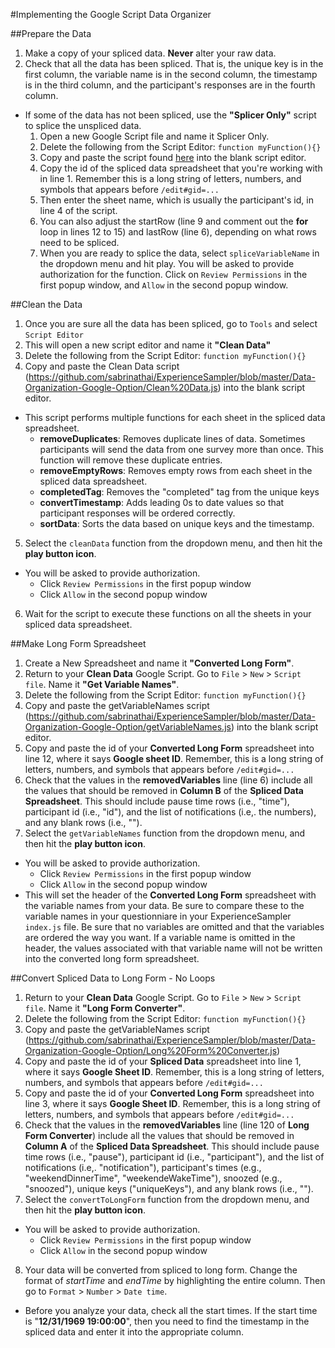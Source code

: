 #Implementing the Google Script Data Organizer

##Prepare the Data
1. Make a copy of your spliced data. **Never** alter your raw data. 
2. Check that all the data has been spliced. That is, the unique key is in the first column, the variable name is in the second column, 
the timestamp is in the third column, and the participant's responses are in the fourth column.
  * If some of the data has not been spliced, use the **"Splicer Only"** script to splice the unspliced data.
    1. Open a new Google Script file and name it Splicer Only.
    2. Delete the following from the Script Editor:  `function myFunction(){}`
    3. Copy and paste the script found [here](https://github.com/sabrinathai/ExperienceSampler/blob/master/Data-Organization-Google-Option/Splicer%20Only.js) 
    into the blank script editor. 
    4. Copy the id of the spliced data spreadsheet that you're working with in line 1. Remember this is a long string of letters, 
    numbers, and symbols that appears before `/edit#gid=...`
    5. Then enter the sheet name, which is usually the participant's id, in line 4 of the script. 
    6. You can also adjust the startRow (line 9 and comment out the **for** loop in lines 12 to 15) and lastRow (line 6), 
    depending on what rows need to be spliced. 
    7. When you are ready to splice the data, select `spliceVariableName` in the dropdown menu and hit play. You will be asked to provide
    authorization for the function. Click on `Review Permissions` in the first popup window, and `Allow` in the second popup window. 
 
##Clean the Data
1. Once you are sure all the data has been spliced, go to `Tools` and select `Script Editor`
2. This will open a new script editor and name it **"Clean Data"**
3. Delete the following from the Script Editor:  `function myFunction(){}`
4. Copy and paste the Clean Data script (https://github.com/sabrinathai/ExperienceSampler/blob/master/Data-Organization-Google-Option/Clean%20Data.js) 
into the blank script editor. 
  * This script performs multiple functions for each sheet in the spliced data spreadsheet. 
    * **removeDuplicates**: Removes duplicate lines of data. Sometimes participants will send the data from one survey more than once. 
    This function will remove these duplicate entries.
    * **removeEmptyRows**: Removes empty rows from each sheet in the spliced data spreadsheet.
    * **completedTag**: Removes the "completed" tag from the unique keys
    * **convertTimestamp**: Adds leading 0s to date values so that participant responses will be ordered correctly.
    * **sortData**: Sorts the data based on unique keys and the timestamp.
5. Select the `cleanData` function from the dropdown menu, and then hit the **play button icon**. 
  * You will be asked to provide authorization.
    * Click `Review Permissions` in the first popup window
    * Click `Allow` in the second popup window
6. Wait for the script to execute these functions on all the sheets in your spliced data spreadsheet.

##Make Long Form Spreadsheet
1. Create a New Spreadsheet and name it **"Converted Long Form"**. 
2. Return to your **Clean Data** Google Script. Go to `File` > `New` > `Script file`. Name it **"Get Variable Names"**.
3. Delete the following from the Script Editor:  `function myFunction(){}`
4. Copy and paste the getVariableNames script (https://github.com/sabrinathai/ExperienceSampler/blob/master/Data-Organization-Google-Option/getVariableNames.js) 
into the blank script editor. 
5. Copy and paste the id of your **Converted Long Form** spreadsheet into line 12, where it says **Google sheet ID**. Remember, this is a long string of letters, numbers, and symbols that appears before `/edit#gid=...`
6. Check that the values in the **removedVariables** line (line 6) include all the values that should be removed in **Column B** 
of the **Spliced Data Spreadsheet**. This should include pause time rows (i.e., "time"), participant id (i.e., "id"), and the list of 
notifications (i.e,. the numbers), and any blank rows (i.e., ""). 
7. Select the `getVariableNames` function from the dropdown menu, and then hit the **play button icon**. 
  * You will be asked to provide authorization.
    * Click `Review Permissions` in the first popup window
    * Click `Allow` in the second popup window
 * This will set the header of the **Converted Long Form** spreadsheet with the variable names from your data. Be sure to compare these to the variable names in your questionniare in your ExperienceSampler `index.js` file. Be sure that no variables are omitted and that the variables are ordered the way you want. If a variable name is omitted in the header, the values associated with that variable name will not be written into the converted long form spreadsheet. 

##Convert Spliced Data to Long Form - No Loops
1. Return to your **Clean Data** Google Script. Go to `File` > `New` > `Script file`. Name it **"Long Form Converter"**.
2. Delete the following from the Script Editor:  `function myFunction(){}`
3. Copy and paste the getVariableNames script (https://github.com/sabrinathai/ExperienceSampler/blob/master/Data-Organization-Google-Option/Long%20Form%20Converter.js) 
4. Copy and paste the id of your **Spliced Data** spreadsheet into line 1, where it says **Google Sheet ID**. Remember, this is a long string of letters, numbers, and symbols that appears before `/edit#gid=...`
5. Copy and paste the id of your **Converted Long Form** spreadsheet into line 3, where it says **Google Sheet ID**. Remember, this is a long string of letters, numbers, and symbols that appears before `/edit#gid=...`
6. Check that the values in the **removedVariables** line (line 120 of **Long Form Converter**) include all the values that should be removed in **Column A** 
of the **Spliced Data Spreadsheet**. This should include pause time rows (i.e., "pause"), participant id (i.e., "participant"), and the list of notifications (i.e,. "notification"), participant's times (e.g., "weekendDinnerTime", "weekendeWakeTime"), snoozed (e.g., "snoozed"), unique keys ("uniqueKeys"), and any blank rows (i.e., ""). 
7. Select the `convertToLongForm` function from the dropdown menu, and then hit the **play button icon**. 
  * You will be asked to provide authorization.
    * Click `Review Permissions` in the first popup window
    * Click `Allow` in the second popup window
8. Your data will be converted from spliced to long form. Change the format of *startTime* and *endTime* by highlighting the entire column. Then go to `Format` > `Number` > `Date time`.
 * Before you analyze your data, check all the start times. If the start time is "**12/31/1969 19:00:00**", then you need to find the timestamp in the spliced data and enter it into the appropriate column. 
 

